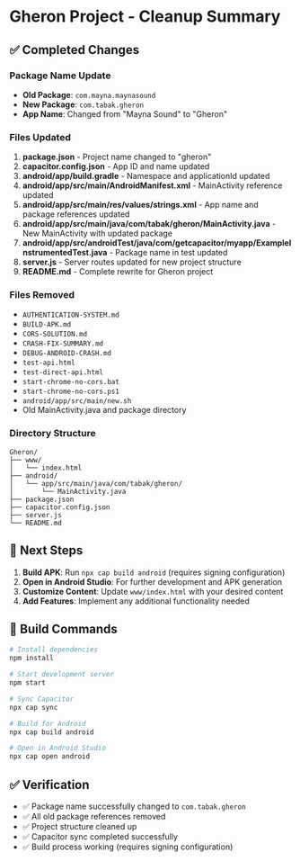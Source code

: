 # Gheron Project - Cleanup Summary

## ✅ Completed Changes

### Package Name Update
- **Old Package**: `com.mayna.maynasound`
- **New Package**: `com.tabak.gheron`
- **App Name**: Changed from "Mayna Sound" to "Gheron"

### Files Updated
1. **package.json** - Project name changed to "gheron"
2. **capacitor.config.json** - App ID and name updated
3. **android/app/build.gradle** - Namespace and applicationId updated
4. **android/app/src/main/AndroidManifest.xml** - MainActivity reference updated
5. **android/app/src/main/res/values/strings.xml** - App name and package references updated
6. **android/app/src/main/java/com/tabak/gheron/MainActivity.java** - New MainActivity with updated package
7. **android/app/src/androidTest/java/com/getcapacitor/myapp/ExampleInstrumentedTest.java** - Package name in test updated
8. **server.js** - Server routes updated for new project structure
9. **README.md** - Complete rewrite for Gheron project

### Files Removed
- `AUTHENTICATION-SYSTEM.md`
- `BUILD-APK.md`
- `CORS-SOLUTION.md`
- `CRASH-FIX-SUMMARY.md`
- `DEBUG-ANDROID-CRASH.md`
- `test-api.html`
- `test-direct-api.html`
- `start-chrome-no-cors.bat`
- `start-chrome-no-cors.ps1`
- `android/app/src/main/new.sh`
- Old MainActivity.java and package directory

### Directory Structure
```
Gheron/
├── www/
│   └── index.html
├── android/
│   └── app/src/main/java/com/tabak/gheron/
│       └── MainActivity.java
├── package.json
├── capacitor.config.json
├── server.js
└── README.md
```

## 🚀 Next Steps

1. **Build APK**: Run `npx cap build android` (requires signing configuration)
2. **Open in Android Studio**: For further development and APK generation
3. **Customize Content**: Update `www/index.html` with your desired content
4. **Add Features**: Implement any additional functionality needed

## 📱 Build Commands

```bash
# Install dependencies
npm install

# Start development server
npm start

# Sync Capacitor
npx cap sync

# Build for Android
npx cap build android

# Open in Android Studio
npx cap open android
```

## ✅ Verification

- ✅ Package name successfully changed to `com.tabak.gheron`
- ✅ All old package references removed
- ✅ Project structure cleaned up
- ✅ Capacitor sync completed successfully
- ✅ Build process working (requires signing configuration)
